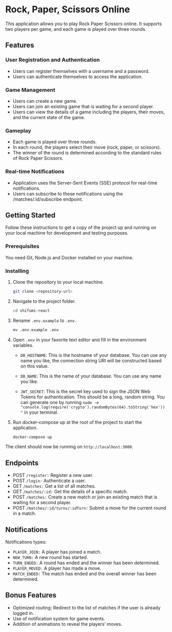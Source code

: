 # Rock, Paper, Scissors Online

This application allows you to play Rock Paper Scissors online. It supports two players per game, and each game is played over three rounds.

## Features

### User Registration and Authentication
- Users can register themselves with a username and a password.
- Users can authenticate themselves to access the application.

### Game Management
- Users can create a new game.
- Users can join an existing game that is waiting for a second player.
- Users can view the details of a game including the players, their moves, and the current state of the game.

### Gameplay
- Each game is played over three rounds.
- In each round, the players select their move (rock, paper, or scissors).
- The winner of the round is determined according to the standard rules of Rock Paper Scissors.

### Real-time Notifications
- Application uses the Server-Sent Events (SSE) protocol for real-time notifications.
- Users can subscribe to these notifications using the /matches/:id/subscribe endpoint.

## Getting Started

Follow these instructions to get a copy of the project up and running on your local machine for development and testing purposes.

### Prerequisites

You need Git, Node.js and Docker installed on your machine.

### Installing

1. Clone the repository to your local machine.
    ```bash
    git clone <repository-url>
    ```

2. Navigate to the project folder.
    ```bash
    cd shifumi-react
    ```

3. Rename `.env.example` to `.env`.
    ```bash
    mv .env.example .env
    ```

4. Open `.env` in your favorite text editor and fill in the environment variables.

   - `DB_HOSTNAME`: This is the hostname of your database. You can use any name you like, the connection string URI will be constructed based on this value.

   - `DB_NAME`: This is the name of your database. You can use any name you like.

   - `JWT_SECRET`: This is the secret key used to sign the JSON Web Tokens for authentication. This should be a long, random string. You can generate one by running `node -e "console.log(require('crypto').randomBytes(64).toString('hex'))"` in your terminal.

5. Run docker-compose up at the root of the project to start the application.
    ```bash
    docker-compose up
    ```

The client should now be running on `http://localhost:3000`.

## Endpoints

- POST `/register:` Register a new user.
- POST `/login:` Authenticate a user.
- GET `/matches:` Get a list of all matches.
- GET `/matches/:id:` Get the details of a specific match.
- POST `/matches:` Create a new match or join an existing match that is waiting for a second player.
- POST `/matches/:id/turns/:idTurn:` Submit a move for the current round in a match.

## Notifications

Notifications types:

- `PLAYER_JOIN:` A player has joined a match.
- `NEW_TURN:` A new round has started.
- `TURN_ENDED:` A round has ended and the winner has been determined.
- `PLAYER_MOVED:` A player has made a move.
- `MATCH_ENDED:` The match has ended and the overall winner has been determined.

## Bonus Features

- Optimized routing: Redirect to the list of matches if the user is already logged in.
- Use of notification system for game events.
- Addition of animations to reveal the players' moves.
